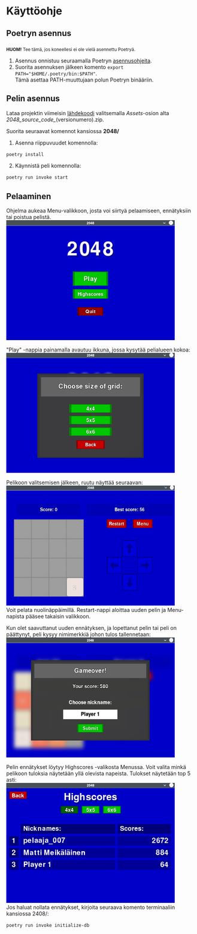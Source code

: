 # Käyttöohje

## Poetryn asennus
<sub>**HUOM!** Tee tämä, jos koneellesi ei ole vielä asennettu Poetryä.</sub>  
1. Asennus onnistuu seuraamalla Poetryn [asennusohjeita](https://python-poetry.org/docs/#installation).
2. Suorita asennuksen jälkeen komento ```export PATH="$HOME/.poetry/bin:$PATH"```.  
Tämä asettaa PATH-muuttujaan polun Poetryn binääriin.

## Pelin asennus
Lataa projektin viimeisin [lähdekoodi](https://github.com/asnabryg/ot-harjoitustyo/releases) valitsemalla *Assets*-osion alta *2048_source_code_*(versionumero).zip.

Suorita seuraavat komennot kansiossa **2048/**

1. Asenna riippuvuudet komennolla:
```bash
poetry install
```

2. Käynnistä peli komennolla:
```bash
poetry run invoke start
```

## Pelaaminen
Ohjelma aukeaa Menu-valikkoon, josta voi siirtyä pelaamiseen, ennätyksiin tai poistua pelistä.  
<img src="./kuvat/menu-valikko.png" width="450" height="320">

"Play" -nappia painamalla avautuu ikkuna, jossa kysytää pelialueen kokoa:  
<img src="./kuvat/pelikoon-valitsiminen.png" width="450" height="320">

Pelikoon valitsemisen jälkeen, ruutu näyttää seuraavan:  
<img src="./kuvat/peliruutu.png" width="450" height="320">  
Voit pelata nuolinäppäimillä. Restart-nappi aloittaa uuden pelin ja Menu-napista pääsee takaisin valikkoon.  

Kun olet saavuttanut uuden ennätyksen, ja lopettanut pelin tai peli on päättynyt, peli kysyy nimimerkkiä johon tulos tallennetaan:  
<img src="./kuvat/pisteiden-tallennus.png" width="450" height="320">  

Pelin ennätykset löytyy Highscores -valikosta Menussa. Voit valita minkä pelikoon tuloksia näytetään yllä olevista napeista. Tulokset näytetään top 5 asti:  
<img src="./kuvat/parhaat-tulokset.png" width="450" height="320">  
Jos haluat nollata ennätykset, kirjoita seuraava komento terminaaliin kansiossa 2408/:  
```bash
poetry run invoke initialize-db
```
